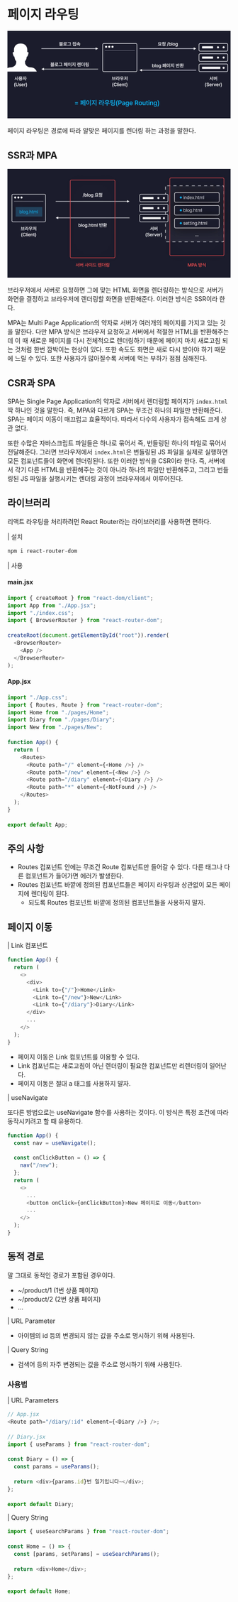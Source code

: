 # 페이지 라우팅

![page1](./images/page1.png)

페이지 라우팅은 경로에 따라 알맞은 페이지를 렌더링 하는 과정을 말한다.

## SSR과 MPA

![page2](./images/page2.png)

브라우저에서 서버로 요청하면 그에 맞는 HTML 화면을 렌더링하는 방식으로 서버가 화면을 결정하고 브라우저에 렌더링할 화면을 반환해준다. 이러한 방식은 SSR이라 한다.

MPA는 Multi Page Application의 약자로 서버가 여러개의 페이지를 가지고 있는 것을 말한다. 다만 MPA 방식은 브라우저 요청하고 서버에서 적절한 HTML을 반환해주는데 이 때 새로운 페이지를 다시 전체적으로 렌더링하기 때문에 페이지 마치 새로고침 되는 것처럼 한번 깜박이는 현상이 있다. 또한 속도도 화면은 새로 다시 받아야 하기 때문에 느릴 수 있다. 또한 사용자가 많아질수록 서버에 먹는 부하가 점점 심해진다.

## CSR과 SPA

SPA는 Single Page Application의 약자로 서버에서 렌더링할 페이지가 `index.html` 딱 하나인 것을 말한다. 즉, MPA와 다르게 SPA는 무조건 하나의 파일만 반환해준다. SPA는 페이지 이동이 매끄럽고 효율적이다. 따라서 다수의 사용자가 접속해도 크게 상관 없다.

또한 수많은 자바스크립트 파일들은 하나로 묶어서 즉, 번들링된 하나의 파일로 묶어서 전달해준다. 그러면 브라우저에서 `index.html`은 번들링된 JS 파일을 실제로 실행하면 모든 컴포넌트들이 화면에 렌더링된다. 또한 이러한 방식을 CSR이라 한다. 즉, 서버에서 각기 다른 HTML을 반환해주는 것이 아니라 하나의 파일만 반환해주고, 그리고 번들링된 JS 파일을 실행시키는 렌더링 과정이 브라우저에서 이루어진다.

## 라이브러리

리액트 라우팅을 처리하려먼 React Router라는 라이브러리를 사용하면 편하다.

| 설치

```javascript
npm i react-router-dom
```

| 사용

#### main.jsx

```javascript
import { createRoot } from "react-dom/client";
import App from "./App.jsx";
import "./index.css";
import { BrowserRouter } from "react-router-dom";

createRoot(document.getElementById("root")).render(
  <BrowserRouter>
    <App />
  </BrowserRouter>
);
```

#### App.jsx

```javascript
import "./App.css";
import { Routes, Route } from "react-router-dom";
import Home from "./pages/Home";
import Diary from "./pages/Diary";
import New from "./pages/New";

function App() {
  return (
    <Routes>
      <Route path="/" element={<Home />} />
      <Route path="/new" element={<New />} />
      <Route path="/diary" element={<Diary />} />
      <Route path="*" element={<NotFound />} />
    </Routes>
  );
}

export default App;
```

## 주의 사항

- Routes 컴포넌트 안에는 무조건 Route 컴포넌트만 들어갈 수 있다. 다른 태그나 다른 컴포넌트가 들어가면 에러가 발생한다.
- Routes 컴포넌트 바깥에 정의된 컴포넌트들은 페이지 라우팅과 상관없이 모든 페이지에 렌더링이 된다.
  - 되도록 Routes 컴포넌트 바깥에 정의된 컴포넌트들을 사용하지 말자.

## 페이지 이동

| Link 컴포넌트

```javascript
function App() {
  return (
    <>
      <div>
        <Link to={"/"}>Home</Link>
        <Link to={"/new"}>New</Link>
        <Link to={"/diary"}>Diary</Link>
      </div>
      ...
    </>
  );
}
```

- 페이지 이동은 Link 컴포넌트를 이용할 수 있다.
- Link 컴포넌트는 새로고침이 아닌 렌더링이 필요한 컴포넌트만 리렌더링이 일어난다.
- 페이지 이동은 절대 a 태그를 사용하지 말자.

| useNavigate

또다른 방법으로는 useNavigate 함수를 사용하는 것이다. 이 방식은 특정 조건에 따라 동작시키려고 할 때 유용하다.

```javascript
function App() {
  const nav = useNavigate();

  const onClickButton = () => {
    nav("/new");
  };
  return (
    <>
      ...
      <button onClick={onClickButton}>New 페이지로 이동</button>
      ...
    </>
  );
}
```

## 동적 경로

말 그대로 동적인 경로가 포함된 경우이다.

- ~/product/1 (1번 상품 페이지)
- ~/product/2 (2번 상품 페이지)
- ...

| URL Parameter

- 아이템의 id 등의 변경되지 않는 값을 주소로 명시하기 위해 사용된다.

| Query String

- 검색어 등의 자주 변경되는 값을 주소로 명시하기 위해 사용된다.

### 사용법

| URL Parameters

```javascript
// App.jsx
<Route path="/diary/:id" element={<Diary />} />;

// Diary.jsx
import { useParams } from "react-router-dom";

const Diary = () => {
  const params = useParams();

  return <div>{params.id}번 일기입니다~</div>;
};

export default Diary;
```

| Query String

```javascript
import { useSearchParams } from "react-router-dom";

const Home = () => {
  const [params, setParams] = useSearchParams();

  return <div>Home</div>;
};

export default Home;
```
